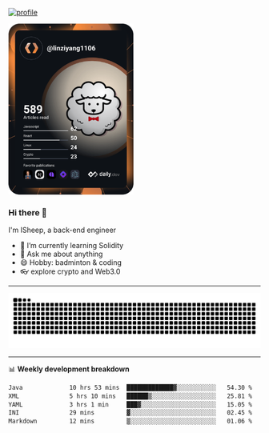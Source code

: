 [![profile](https://user-images.githubusercontent.com/54968314/208005045-e4b42f3b-833d-4242-bfcc-e764865553a2.svg)](https://www.calligrapher.ai/)

<a href="https://app.daily.dev/linziyang1106"><img src="/devcard.png" width="250" alt="ISheep's Dev Card"/></a>

### Hi there 🐏

I'm ISheep, a back-end engineer

- 🔭 I’m currently learning Solidity
- 💬 Ask me about anything
- 😄 Hobby: badminton & coding
- 👓 explore crypto and Web3.0

-------

![](https://raw.githubusercontent.com/ISheepp/ISheepp/output/github-contribution-grid-snake.svg)

-------

📊 **Weekly development breakdown**
<!--START_SECTION:waka-->

```txt
Java             10 hrs 53 mins  █████████████▓░░░░░░░░░░░   54.30 %
XML              5 hrs 10 mins   ██████▒░░░░░░░░░░░░░░░░░░   25.81 %
YAML             3 hrs 1 min     ███▓░░░░░░░░░░░░░░░░░░░░░   15.05 %
INI              29 mins         ▓░░░░░░░░░░░░░░░░░░░░░░░░   02.45 %
Markdown         12 mins         ▒░░░░░░░░░░░░░░░░░░░░░░░░   01.06 %
```

<!--END_SECTION:waka-->

